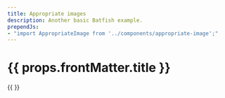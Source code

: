```yaml
---
title: Appropriate images
description: Another basic Batfish example.
prependJs:
- "import AppropriateImage from '../components/appropriate-image';"
---
```


# {{ props.frontMatter.title }}

{{
  <AppropriateImage
    imageId="header-image"
    alt="If you can read this then the image did not load :("
  />
}}
